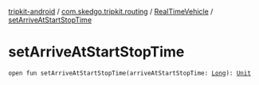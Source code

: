 [tripkit-android](../../index.md) / [com.skedgo.tripkit.routing](../index.md) / [RealTimeVehicle](index.md) / [setArriveAtStartStopTime](./set-arrive-at-start-stop-time.md)

# setArriveAtStartStopTime

`open fun setArriveAtStartStopTime(arriveAtStartStopTime: `[`Long`](https://kotlinlang.org/api/latest/jvm/stdlib/kotlin/-long/index.html)`): `[`Unit`](https://kotlinlang.org/api/latest/jvm/stdlib/kotlin/-unit/index.html)